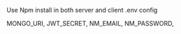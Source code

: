 Use Npm install in both server and client
.env config

MONGO_URI,
JWT_SECRET,
NM_EMAIL,
NM_PASSWORD,
